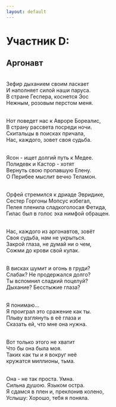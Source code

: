 ```yaml
---
layout: default
---
```


# Участник D:

## Аргонавт

<br/>Зефир дыханием своим ласкает
<br/>И наполняет силой наши паруса.
<br/>В стране Геспера, коснется Эос
<br/>Нежным, розовым перстом меня.

<br/>Нот поведет нас к Авроре Бореалис,
<br/>В страну рассвета посреди ночи.
<br/>Скитальцы в поисках причала,
<br/>Нас, каждого, зовет своя судьба.

<br/>Ясон - ищет долгий путь к Медее.
<br/>Полидевк и Кастор - хотят
<br/>Вернуть свою пропавшую Елену.
<br/>О Перибее мыслит вечно Теламон.

<br/>Орфей стремился к дриаде Эвридике,
<br/>Сестер Горгоны Мопсус избегал,
<br/>Пелея пленила сладкоголосая Фетида,
<br/>Гилас был в голос эха нимфой обращен.

<br/>Нас, каждого из аргонавтов, зовёт
<br/>Своя судьба, нам не укрыться.
<br/>Закрой глаза, не думай ни о чем,
<br/>Сожми до крови свой кулак.

<br/>В висках шумит и огонь в груди?
<br/>Слабак? Не продержался долго?
<br/>Ты вспомнил сладкий поцелуй?
<br/>Дыхание? Бесстыжие глаза?

<br/>Я понимаю…
<br/>Я проиграл это сражение как ты.
<br/>Плыву взглянуть в её глаза и
<br/>Сказать ей, что мне она нужна.

<br/>Вот только этого не хватит
<br/>Что бы она была моя.
<br/>Таких как ты и я вокруг неё
<br/>кружатся миллионы, тьма.

<br/>Она - не так проста. Умна.
<br/>Сильна душою. Языком остра.
<br/>Я сдамся в плен и, преклонив колено,
<br/>Услышу: Хорошо, тебя я поняла.
